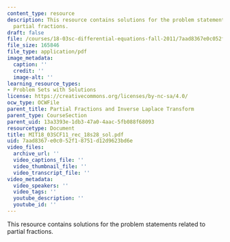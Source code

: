 ```yaml
---
content_type: resource
description: This resource contains solutions for the problem statements related to
  partial fractions.
draft: false
file: /courses/18-03sc-differential-equations-fall-2011/7aad8367e0c052f18751d12d9623bd6e_MIT18_03SCF11_rec_18s28_sol.pdf
file_size: 165846
file_type: application/pdf
image_metadata:
  caption: ''
  credit: ''
  image-alt: ''
learning_resource_types:
- Problem Sets with Solutions
license: https://creativecommons.org/licenses/by-nc-sa/4.0/
ocw_type: OCWFile
parent_title: Partial Fractions and Inverse Laplace Transform
parent_type: CourseSection
parent_uid: 13a3393e-1db3-47a0-4aac-5fb088f68093
resourcetype: Document
title: MIT18_03SCF11_rec_18s28_sol.pdf
uid: 7aad8367-e0c0-52f1-8751-d12d9623bd6e
video_files:
  archive_url: ''
  video_captions_file: ''
  video_thumbnail_file: ''
  video_transcript_file: ''
video_metadata:
  video_speakers: ''
  video_tags: ''
  youtube_description: ''
  youtube_id: ''
---
```

This resource contains solutions for the problem statements related to partial fractions.